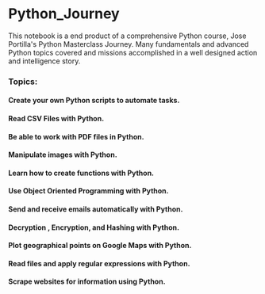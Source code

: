 # Python_Journey

This notebook is a end product of a comprehensive Python course, Jose Portilla's Python Masterclass Journey. 
Many fundamentals and advanced Python topics covered and missions accomplished in a well designed action and intelligence story.

### Topics:

#### Create your own Python scripts to automate tasks.
#### Read CSV Files with Python.
#### Be able to work with PDF files in Python.
#### Manipulate images with Python.
#### Learn how to create functions with Python.
#### Use Object Oriented Programming with Python.
#### Send and receive emails automatically with Python.
#### Decryption , Encryption, and Hashing with Python.
#### Plot geographical points on Google Maps with Python.
#### Read files and apply regular expressions with Python.
#### Scrape websites for information using Python.
